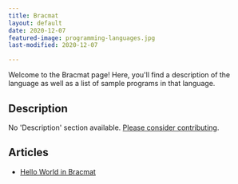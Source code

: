 ```yaml
---
title: Bracmat
layout: default
date: 2020-12-07
featured-image: programming-languages.jpg
last-modified: 2020-12-07

---
```


Welcome to the Bracmat page! Here, you'll find a description of the language as well as a list of sample programs in that language.

## Description

No 'Description' section available. [Please consider contributing](https://github.com/TheRenegadeCoder/sample-programs-website).

## Articles

- [Hello World in Bracmat](https://rzuckerm.github.io/sample-programs-website-copy/projects/hello-world/bracmat)